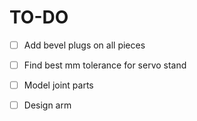 # TO-DO

- [ ] Add bevel plugs on all pieces
- [ ] Find best mm tolerance for servo stand
- [ ] Model joint parts
- [ ] Design arm

